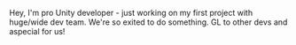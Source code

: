 Hey, I'm pro Unity developer - just working on my first project with huge/wide dev team. We're so exited to do something. GL to other devs and aspecial for us!

<!---
vladikTank221/vladikTank221 is a ✨ special ✨ repository because its `README.md` (this file) appears on your GitHub profile.
You can click the Preview link to take a look at your changes.
--->
